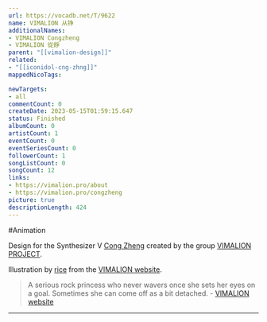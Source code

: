 ```yaml
---
url: https://vocadb.net/T/9622
name: VIMALION 从铮
additionalNames: 
- VIMALION Congzheng
- VIMALION 從錚
parent: "[[vimalion-design]]"
related:
- "[[iconidol-cng-zhng]]"
mappedNicoTags:

newTargets:
- all
commentCount: 0
createDate: 2023-05-15T01:59:15.647
status: Finished
albumCount: 0
artistCount: 1
eventCount: 0
eventSeriesCount: 0
followerCount: 1
songListCount: 0
songCount: 12
links: 
- https://vimalion.pro/about
- https://vimalion.pro/congzheng
picture: true
descriptionLength: 424
---
```


#Animation

Design for the Synthesizer V [Cong Zheng](https://vocadb.net/Ar/76109) created by the group [VIMALION PROJECT](https://vocadb.net/Ar/110180).

Illustration by [rice](https://vocadb.net/Ar/69939) from the [VIMALION website](https://vimalion.pro/).

> A serious rock princess who never wavers once she sets her eyes on a goal. Sometimes she can come off as a bit detached.
\- [VIMALION website](https://vimalion.pro/congzheng)

---

